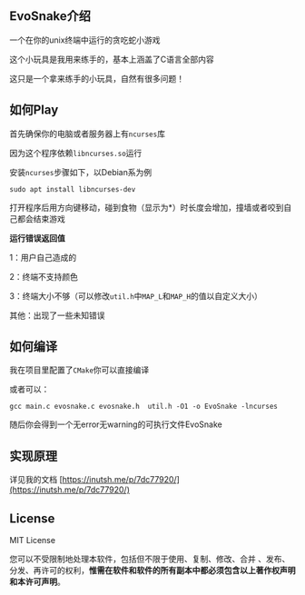 ## EvoSnake介绍

一个在你的unix终端中运行的贪吃蛇小游戏

这个小玩具是我用来练手的，基本上涵盖了C语言全部内容

这只是一个拿来练手的小玩具，自然有很多问题！

## 如何Play

首先确保你的电脑或者服务器上有`ncurses`库

因为这个程序依赖`libncurses.so`运行

安装`ncurses`步骤如下，以Debian系为例

```shell
sudo apt install libncurses-dev
```

打开程序后用方向键移动，碰到食物（显示为*）时长度会增加，撞墙或者咬到自己都会结束游戏

**运行错误返回值**

1：用户自己造成的

2：终端不支持颜色

3：终端大小不够（可以修改`util.h`中`MAP_L`和`MAP_H`的值以自定义大小）

其他：出现了一些未知错误

## 如何编译

我在项目里配置了`CMake`你可以直接编译

或者可以：

```
gcc main.c evosnake.c evosnake.h  util.h -O1 -o EvoSnake -lncurses
```

随后你会得到一个无error无warning的可执行文件EvoSnake

## 实现原理

详见我的文档 [https://inutsh.me/p/7dc77920/](https://inutsh.me/p/7dc77920/)

## License

MIT License

您可以不受限制地处理本软件，包括但不限于使用、复制、修改、合并 、发布、分发、再许可的权利，**惟需在软件和软件的所有副本中都必须包含以上著作权声明和本许可声明**。
